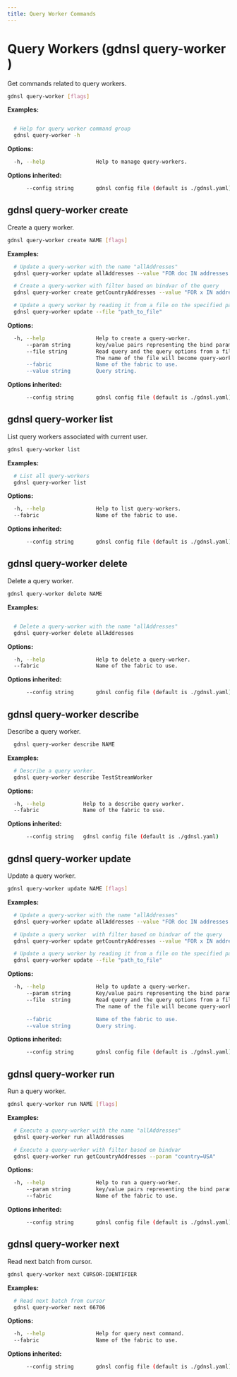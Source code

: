 ```yaml
---
title: Query Worker Commands
---
```


# Query Workers (gdnsl query-worker )

Get commands related to query workers.

```bash
gdnsl query-worker [flags]
```

**Examples:**

```bash

  # Help for query worker command group
  gdnsl query-worker -h

```

**Options:**

```bash
  -h, --help                Help to manage query-workers.
```

**Options inherited:**

```bash
      --config string       gdnsl config file (default is ./gdnsl.yaml)
```

## gdnsl query-worker create

Create a query worker.

```bash
gdnsl query-worker create NAME [flags]
```

**Examples:**

```bash
  # Update a query-worker with the name "allAddresses"
  gdnsl query-worker update allAddresses --value "FOR doc IN addresses RETURN doc"

  # Create a query-worker with filter based on bindvar of the query
  gdnsl query-worker create getCountryAddresses --value "FOR x IN addresses FILTER x.country == @country RETURN x" --param "country=USA"

  # Update a query worker by reading it from a file on the specified path
  gdnsl query-worker update --file "path_to_file"
```

**Options:**

```bash
  -h, --help                Help to create a query-worker.
      --param string        key/value pairs representing the bind parameters. Can be given multiple times. 
      --file string         Read query and the query options from a file. File should be in a JSON format. 
                            The name of the file will become query-worker's name if the `name` option is not specified.
      --fabric              Name of the fabric to use.
      --value string        Query string. 
```

**Options inherited:**

```bash
      --config string       gdnsl config file (default is ./gdnsl.yaml)
```

## gdnsl query-worker list

List query workers associated with current user.

```bash
gdnsl query-worker list
```

**Examples:**

```bash
  # List all query-workers
  gdnsl query-worker list
```

**Options:**

```bash
  -h, --help                Help to list query-workers.
  --fabric                  Name of the fabric to use.
```

**Options inherited:**

```bash
      --config string       gdnsl config file (default is ./gdnsl.yaml)
```

## gdnsl query-worker delete

Delete a query worker.

```bash
gdnsl query-worker delete NAME
```

**Examples:**

```bash

  # Delete a query-worker with the name "allAddresses"
  gdnsl query-worker delete allAddresses

```

**Options:**

```bash
  -h, --help                Help to delete a query-worker.
  --fabric                  Name of the fabric to use.
```

**Options inherited:**

```bash
      --config string       gdnsl config file (default is ./gdnsl.yaml)
```

## gdnsl query-worker describe

Describe a query worker.

```bash
  gdnsl query-worker describe NAME
```

**Examples:**

```bash
  # Describe a query worker.
  gdnsl query-worker describe TestStreamWorker
```

**Options:**

```bash
  -h, --help            Help to a describe query worker.
  --fabric              Name of the fabric to use.
```

**Options inherited:**

```bash
      --config string   gdnsl config file (default is ./gdnsl.yaml)
```

## gdnsl query-worker update

Update a query worker.

```bash
gdnsl query-worker update NAME [flags]
```

**Examples:**

```bash
  # Update a query-worker with the name "allAddresses"
  gdnsl query-worker update allAddresses --value "FOR doc IN addresses RETURN doc"

  # Update a query worker  with filter based on bindvar of the query
  gdnsl query-worker update getCountryAddresses --value "FOR x IN addresses FILTER x.country == @country RETURN x" --param "country=USA"

  # Update a query worker by reading it from a file on the specified path
  gdnsl query-worker update --file "path_to_file"
```

**Options:**

```bash
  -h, --help                Help to update a query-worker.
      --param string        Key/value pairs representing the bind parameters. Can be given multiple times. 
      --file  string        Read query and the query options from a file. File should be in a JSON format. 
                            The name of the file will become query-worker's name if the `name` option is not specified.

      --fabric              Name of the fabric to use.
      --value string        Query string. 
```

**Options inherited:**

```bash
      --config string       gdnsl config file (default is ./gdnsl.yaml)
```

## gdnsl query-worker run

Run a query worker.

```bash
gdnsl query-worker run NAME [flags]
```

**Examples:**

```bash
  # Execute a query-worker with the name "allAddresses"
  gdnsl query-worker run allAddresses 

  # Execute a query-worker with filter based on bindvar
  gdnsl query-worker run getCountryAddresses --param "country=USA"
```

**Options:**

```bash
  -h, --help                Help to run a query-worker.
      --param string        key/value pairs representing the bind parameters. Can be given multiple times.
      --fabric              Name of the fabric to use.
```

**Options inherited:**

```bash
      --config string       gdnsl config file (default is ./gdnsl.yaml)
```

## gdnsl query-worker next

Read next batch from cursor.

```bash
gdnsl query-worker next CURSOR-IDENTIFIER
```

**Examples:**

```bash
  # Read next batch from cursor
  gdnsl query-worker next 66706
```

**Options:**

```bash
  -h, --help                Help for query next command.
  --fabric                  Name of the fabric to use.
```

**Options inherited:**

```bash
      --config string       gdnsl config file (default is ./gdnsl.yaml)
```
